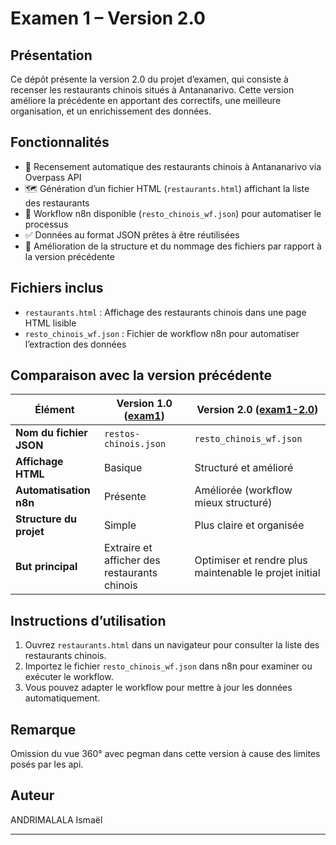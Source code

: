 # Examen 1 – Version 2.0

## Présentation

Ce dépôt présente la version 2.0 du projet d’examen, qui consiste à recenser les restaurants chinois situés à Antananarivo. Cette version améliore la précédente en apportant des correctifs, une meilleure organisation, et un enrichissement des données.

## Fonctionnalités

- 📍 Recensement automatique des restaurants chinois à Antananarivo via Overpass API
- 🗺️ Génération d’un fichier HTML (`restaurants.html`) affichant la liste des restaurants
- 🔄 Workflow n8n disponible (`resto_chinois_wf.json`) pour automatiser le processus
- ✅ Données au format JSON prêtes à être réutilisées
- 🧼 Amélioration de la structure et du nommage des fichiers par rapport à la version précédente

## Fichiers inclus

- `restaurants.html` : Affichage des restaurants chinois dans une page HTML lisible
- `resto_chinois_wf.json` : Fichier de workflow n8n pour automatiser l’extraction des données

## Comparaison avec la version précédente

| Élément                  | Version 1.0 ([exam1](https://github.com/MIT-L2-2025/exam1/tree/ANDRIMALALA-Isma%C3%ABl)) | Version 2.0 ([exam1-2.0](https://github.com/MIT-L2-2025/exam1-2.0/tree/ANDRIMALALA_Isma%C3%ABl)) |
|--------------------------|--------------------------------------------------------|------------------------------------------------------------|
| **Nom du fichier JSON**  | `restos-chinois.json`                                  | `resto_chinois_wf.json`                                    |
| **Affichage HTML**       | Basique                                                | Structuré et amélioré                                      |
| **Automatisation n8n**   | Présente                                               | Améliorée (workflow mieux structuré)                       |
| **Structure du projet**  | Simple                                                 | Plus claire et organisée                                   |
| **But principal**        | Extraire et afficher des restaurants chinois           | Optimiser et rendre plus maintenable le projet initial     |

## Instructions d’utilisation

1. Ouvrez `restaurants.html` dans un navigateur pour consulter la liste des restaurants chinois.
2. Importez le fichier `resto_chinois_wf.json` dans n8n pour examiner ou exécuter le workflow.
3. Vous pouvez adapter le workflow pour mettre à jour les données automatiquement.

## Remarque

Omission du vue 360° avec pegman dans cette version à cause des limites posés par les api.

## Auteur

ANDRIMALALA Ismaël

---
